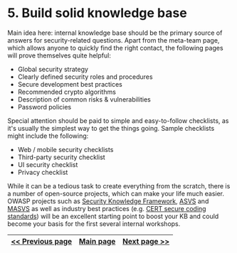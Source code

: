 # 5. Build solid knowledge base
Main idea here: internal knowledge base should be the primary source of answers
for security-related questions. Apart from the meta-team page, which allows anyone
to quickly find the right contact, the following pages will prove themselves quite
helpful:
- Global security strategy
- Clearly defined security roles and procedures
- Secure development best practices
- Recommended crypto algorithms
- Description of common risks & vulnerabilities
- Password policies

Special attention should be paid to simple and easy-to-follow checklists, as
it's usually the simplest way to get the things going. Sample checklists might
include the following:
- Web / mobile security checklists
- Third-party security checklist
- UI security checklist
- Privacy checklist

While it can be a tedious task to create everything from the scratch, there is a
number of open-source projects, which can make your life much easier. OWASP projects
such as [Security Knowledge Framework](https://www.securityknowledgeframework.org),
[ASVS](https://www.owasp.org/index.php/Category:OWASP_Application_Security_Verification_Standard_Project)
and [MASVS](https://github.com/OWASP/owasp-masvs) as well as industry best
practices (e.g. [CERT secure coding standards](https://www.securecoding.cert.org/confluence/display/seccode/SEI+CERT+Coding+Standards))
will be an excellent starting point to boost your KB and could become your basis
for the first several internal workshops.


[<< Previous page](4.%20Set%20up%20communication%20channels.md) | [Main page](../README.md) | [Next page >>](6.%20Maintain%20interest.md)
| --- | --- | --- |

